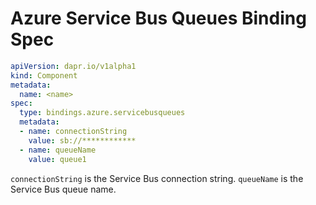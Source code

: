 # Azure Service Bus Queues Binding Spec

```yml
apiVersion: dapr.io/v1alpha1
kind: Component
metadata:
  name: <name>
spec:
  type: bindings.azure.servicebusqueues
  metadata:
  - name: connectionString
    value: sb://************
  - name: queueName
    value: queue1
```

`connectionString` is the Service Bus connection string.
`queueName` is the Service Bus queue name.
